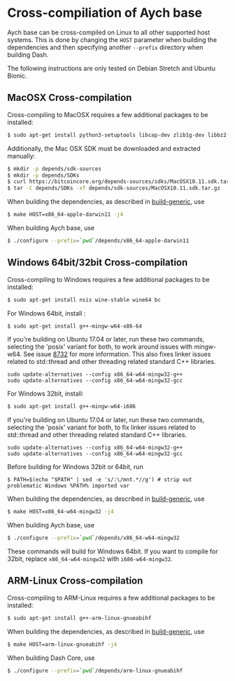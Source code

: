 Cross-compiliation of Aych base
===============================

Aych base can be cross-compiled on Linux to all other supported host systems. This is done by changing
the `HOST` parameter when building the dependencies and then specifying another `--prefix` directory when building Dash.

The following instructions are only tested on Debian Stretch and Ubuntu Bionic.

MacOSX Cross-compilation
------------------------
Cross-compiling to MacOSX requires a few additional packages to be installed:

```bash
$ sudo apt-get install python3-setuptools libcap-dev zlib1g-dev libbz2-dev
```

Additionally, the Mac OSX SDK must be downloaded and extracted manually:

```bash
$ mkdir -p depends/sdk-sources
$ mkdir -p depends/SDKs
$ curl https://bitcoincore.org/depends-sources/sdks/MacOSX10.11.sdk.tar.gz -o depends/sdk-sources/MacOSX10.11.sdk.tar.gz
$ tar -C depends/SDKs -xf depends/sdk-sources/MacOSX10.11.sdk.tar.gz
```

When building the dependencies, as described in [build-generic](build-generic.md), use

```bash
$ make HOST=x86_64-apple-darwin11 -j4
```

When building Aych base, use

```bash
$ ./configure --prefix=`pwd`/depends/x86_64-apple-darwin11
```

Windows 64bit/32bit Cross-compilation
-------------------------------
Cross-compiling to Windows requires a few additional packages to be installed:

```bash
$ sudo apt-get install nsis wine-stable wine64 bc
```

For Windows 64bit, install :
```bash
$ sudo apt-get install g++-mingw-w64-x86-64
```

If you're building on Ubuntu 17.04 or later, run these two commands, selecting the 'posix' variant for both,
to work around issues with mingw-w64. See issue [8732](https://github.com/bitcoin/bitcoin/issues/8732) for more information.
This also fixes linker issues related to std::thread and other threading related standard C++ libraries.
```
sudo update-alternatives --config x86_64-w64-mingw32-g++
sudo update-alternatives --config x86_64-w64-mingw32-gcc
```

For Windows 32bit, install:
```bash
$ sudo apt-get install g++-mingw-w64-i686
```

If you're building on Ubuntu 17.04 or later, run these two commands, selecting the 'posix' variant for both,
to fix linker issues related to std::thread and other threading related standard C++ libraries.
```
sudo update-alternatives --config x86_64-w64-mingw32-g++
sudo update-alternatives --config x86_64-w64-mingw32-gcc
```

Before building for Windows 32bit or 64bit, run

```
$ PATH=$(echo "$PATH" | sed -e 's/:\/mnt.*//g') # strip out problematic Windows %PATH% imported var
```

When building the dependencies, as described in [build-generic](build-generic.md), use

```bash
$ make HOST=x86_64-w64-mingw32 -j4
```

When building Aych base, use

```bash
$ ./configure --prefix=`pwd`/depends/x86_64-w64-mingw32
```

These commands will build for Windows 64bit. If you want to compile for 32bit,
replace `x86_64-w64-mingw32` with `i686-w64-mingw32`.

ARM-Linux Cross-compilation
-------------------
Cross-compiling to ARM-Linux requires a few additional packages to be installed:

```bash
$ sudo apt-get install g++-arm-linux-gnueabihf
```

When building the dependencies, as described in [build-generic](build-generic.md), use

```bash
$ make HOST=arm-linux-gnueabihf -j4
```

When building Dash Core, use

```bash
$ ./configure --prefix=`pwd`/depends/arm-linux-gnueabihf
```
